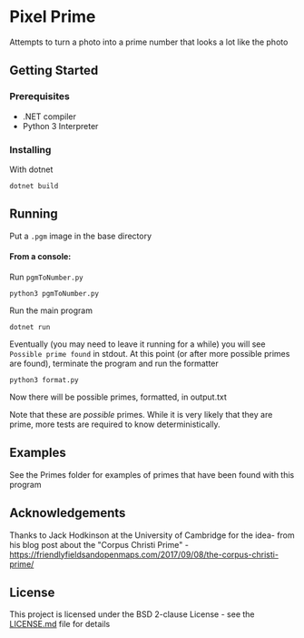 # Pixel Prime
Attempts to turn a photo into a prime number that looks a lot like the photo

## Getting Started

### Prerequisites

- .NET compiler
- Python 3 Interpreter

### Installing

With dotnet
```
dotnet build
```

## Running

Put a `.pgm` image in the base directory

#### From a console:

Run `pgmToNumber.py`
```
python3 pgmToNumber.py
```

Run the main program
```
dotnet run
```

Eventually (you may need to leave it running for a while) you will see `Possible prime found` in stdout. At this point (or after more possible primes are found), terminate the program and run the formatter

```
python3 format.py
```

Now there will be possible primes, formatted, in output.txt

Note that these are *possible* primes. While it is very likely that they are prime, more tests are required to know deterministically.

## Examples

See the Primes folder for examples of primes that have been found with this program

## Acknowledgements

Thanks to Jack Hodkinson at the University of Cambridge for the idea- from his blog post about the "Corpus Christi Prime" - https://friendlyfieldsandopenmaps.com/2017/09/08/the-corpus-christi-prime/

## License

This project is licensed under the BSD 2-clause License - see the [LICENSE.md](LICENSE.md) file for details

